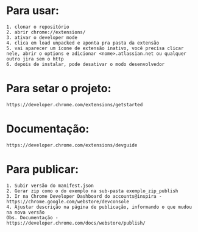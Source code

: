 # Para usar:
    1. clonar o repositório
    2. abrir chrome://extensions/
    3. ativar o developer mode
    4. clica em load unpacked e aponta pra pasta da extensão
    5. vai aparecer um ícone de extensão inativo, você precisa clicar nele, abrir o options e adicionar <nome>.atlassian.net ou qualquer outro jira sem o http
    6. depois de instalar, pode desativar o modo desenvolvedor

# Para setar o projeto:
    https://developer.chrome.com/extensions/getstarted

# Documentação:
    https://developer.chrome.com/extensions/devguide

# Para publicar:
    1. Subir versão do manifest.json
    2. Gerar zip como o do exemplo na sub-pasta exemplo_zip_publish
    3. Ir na Chrome Developer Dashboard do accounts@inspira - https://chrome.google.com/webstore/devconsole
    4. Ajustar descrição na página de publicação, informando o que mudou na nova versão
    Obs. Documentação - https://developer.chrome.com/docs/webstore/publish/